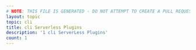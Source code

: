 ```yaml
---
# NOTE: THIS FILE IS GENERATED - DO NOT ATTEMPT TO CREATE A PULL REQUEST TO UPDATE THE DATA. 
layout: topic
topic: cli
title: cli Serverless Plugins
description: '1 cli ServerLess Plugins'
count: 1
---
```


